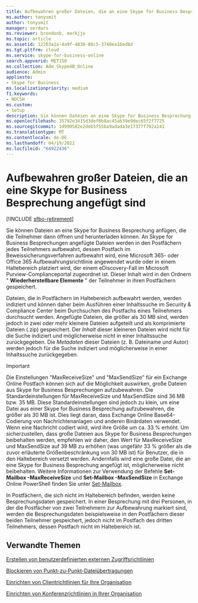 ```yaml
---
title: Aufbewahren großer Dateien, die an eine Skype for Business Besprechung angefügt sind
ms.author: tonysmit
author: tonysmit
manager: serdars
ms.reviewer: brendonb, markjjo
ms.topic: article
ms.assetid: 12203a1a-4a9f-4838-88c5-3740ea16ed8d
ms.tgt.pltfrm: cloud
ms.service: skype-for-business-online
search.appverid: MET150
ms.collection: Adm_Skype4B_Online
audience: Admin
appliesto:
- Skype for Business
ms.localizationpriority: medium
f1.keywords:
- NOCSH
ms.custom:
- Setup
description: Sie können Dateien an eine Skype for Business Besprechung anfügen, die die Teilnehmer dann öffnen und herunterladen können. An Skype for Business Besprechungen angefügte Dateien werden in den Postfächern jedes Teilnehmers aufbewahrt, dessen Postfach im Beweissicherungsverfahren aufbewahrt wird, eine Microsoft 365- oder Office 365 Aufbewahrungsrichtlinie angewendet wurde oder in einem Haltebereich platziert wird, der einem eDiscovery-Fall im Microsoft Purview-Complianceportal zugeordnet ist. Dieser Inhalt wird in den Ordnern "Wiederherstellbare Elemente" der Teilnehmer in ihren Postfächern gespeichert.
ms.openlocfilehash: 35792e3415d3def0b8ac45ab39e9dec65f2f7725
ms.sourcegitcommit: 1d990582e2deb5f55ba9adada3e17377f792a141
ms.translationtype: MT
ms.contentlocale: de-DE
ms.lasthandoff: 04/19/2022
ms.locfileid: "64922436"
---
```

# <a name="retaining-large-files-attached-to-a-skype-for-business-meeting"></a>Aufbewahren großer Dateien, die an eine Skype for Business Besprechung angefügt sind

[!INCLUDE [sfbo-retirement](../../Hub/includes/sfbo-retirement.md)]

Sie können Dateien an eine Skype for Business Besprechung anfügen, die die Teilnehmer dann öffnen und herunterladen können. An Skype for Business Besprechungen angefügte Dateien werden in den Postfächern jedes Teilnehmers aufbewahrt, dessen Postfach im Beweissicherungsverfahren aufbewahrt wird, eine Microsoft 365- oder Office 365 Aufbewahrungsrichtlinie angewendet wurde oder in einem Haltebereich platziert wird, der einem eDiscovery-Fall im Microsoft Purview-Complianceportal zugeordnet ist. Dieser Inhalt wird in den Ordnern " **Wiederherstellbare Elemente** " der Teilnehmer in ihren Postfächern gespeichert.
  
Dateien, die in Postfächern im Haltebereich aufbewahrt werden, werden indiziert und können daher beim Ausführen einer Inhaltssuche im Security &amp; Compliance Center beim Durchsuchen des Postfachs eines Teilnehmers durchsucht werden. Angefügte Dateien, die größer als 30 MB sind, werden jedoch in zwei oder mehr kleinere Dateien aufgeteilt und als komprimierte Dateien (.zip) gespeichert. Der  *Inhalt*  dieser kleineren Dateien wird nicht für die Suche indiziert und möglicherweise nicht in einer Inhaltssuche zurückgegeben. Die *Metadaten*  dieser Dateien (z. B. Dateiname und Autor) werden jedoch für die Suche indiziert und möglicherweise in einer Inhaltssuche zurückgegeben.
  
> [!IMPORTANT]
> Die Einstellungen "MaxReceiveSize" und "MaxSendSize" für ein Exchange Online Postfach können sich auf die Möglichkeit auswirken, große Dateien aus Skype for Business Besprechungen aufzubewahren. Die Standardeinstellungen für MaxReceiveSize und MaxSendSize sind 36 MB bzw. 35 MB. Diese Standardeinstellungen sind jedoch zu klein, um eine Datei aus einer Skype for Business Besprechung aufzubewahren, die größer als 30 MB ist. Dies liegt daran, dass Exchange Online Base64-Codierung von Nachrichtenanlagen und anderen Binärdaten verwendet. Wenn eine Nachricht codiert wird, wird ihre Größe um ca. 33 % erhöht. Um sicherzustellen, dass große Dateien aus Skype for Business Besprechungen beibehalten werden, empfehlen wir daher, den Wert für MaxReceiveSize und MaxSendSize auf 39 MB zu erhöhen (was ungefähr 33 % größer als die zuvor erläuterte Größenbeschränkung von 30 MB ist) für Benutzer, die in den Haltebereich versetzt werden. Andernfalls wird eine große Datei, die an eine Skype for Business Besprechung angefügt ist, möglicherweise nicht beibehalten. Weitere Informationen zur Verwendung der Befehle **Set-Mailbox -MaxReceiveSize** und **Set-Mailbox -MaxSendSize** in Exchange Online PowerShell finden Sie unter [Set-Mailbox](/powershell/module/exchange/mailboxes/Set-Mailbox).
  
In Postfächern, die sich nicht im Haltebereich befinden, werden keine Besprechungsdaten gespeichert. In einer Besprechung mit drei Personen, in der die Postfächer von zwei Teilnehmern zur Aufbewahrung markiert sind, werden die Besprechungsdaten beispielsweise in den Postfächern dieser beiden Teilnehmer gespeichert, jedoch nicht im Postfach des dritten Teilnehmers, dessen Postfach nicht im Haltebereich ist.
  
## <a name="related-topics"></a>Verwandte Themen
[Erstellen von benutzerdefinierten externen Zugriffsrichtlinien](create-custom-external-access-policies.md)

[Blockieren von Punkt-zu-Punkt-Dateiübertragungen](block-point-to-point-file-transfers.md)

[Einrichten von Clientrichtlinien für Ihre Organisation](set-up-client-policies-for-your-organization.md)

[Einrichten von Konferenzrichtlinien in Ihrer Organisation](set-up-conferencing-policies-for-your-organization.md)
  
  
